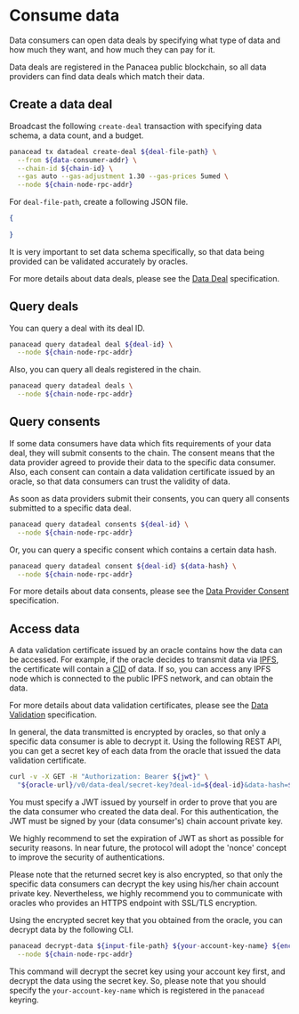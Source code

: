 # Consume data

Data consumers can open data deals by specifying what type of data and how much they want, and how much they can pay for it.

Data deals are registered in the Panacea public blockchain, so all data providers can find data deals which match their data.


## Create a data deal

Broadcast the following `create-deal` transaction with specifying data schema, a data count, and a budget.
```bash
panacead tx datadeal create-deal ${deal-file-path} \
  --from ${data-consumer-addr} \
  --chain-id ${chain-id} \
  --gas auto --gas-adjustment 1.30 --gas-prices 5umed \
  --node ${chain-node-rpc-addr}
```

For `deal-file-path`, create a following JSON file.
```json
{
  
}
```
It is very important to set data schema specifically, so that data being provided can be validated accurately by oracles.

For more details about data deals, please see the [Data Deal](../../3-protocol-devs/1-dep-specs/2-data-deal.md) specification.


## Query deals

You can query a deal with its deal ID.
```bash
panacead query datadeal deal ${deal-id} \
  --node ${chain-node-rpc-addr}
```
Also, you can query all deals registered in the chain.
```bash
panacead query datadeal deals \
  --node ${chain-node-rpc-addr}
```


## Query consents

If some data consumers have data which fits requirements of your data deal, they will submit consents to the chain.
The consent means that the data provider agreed to provide their data to the specific data consumer.
Also, each consent can contain a data validation certificate issued by an oracle, so that data consumers can trust the validity of data.

As soon as data providers submit their consents, you can query all consents submitted to a specific data deal.
```bash
panacead query datadeal consents ${deal-id} \
  --node ${chain-node-rpc-addr}
```
Or, you can query a specific consent which contains a certain data hash.
```bash
panacead query datadeal consent ${deal-id} ${data-hash} \
  --node ${chain-node-rpc-addr}
```

For more details about data consents, please see the [Data Provider Consent](../../3-protocol-devs/1-dep-specs/3-data-provider-consent.md) specification.


## Access data

A data validation certificate issued by an oracle contains how the data can be accessed.
For example, if the oracle decides to transmit data via [IPFS](https://ipfs.tech/), the certificate will contain a [CID](https://docs.ipfs.io/concepts/content-addressing/) of data.
If so, you can access any IPFS node which is connected to the public IPFS network, and can obtain the data.

For more details about data validation certificates, please see the [Data Validation](../../3-protocol-devs/1-dep-specs/4-data-validation.md) specification.

In general, the data transmitted is encrypted by oracles, so that only a specific data consumer is able to decrypt it.
Using the following REST API, you can get a secret key of each data from the oracle that issued the data validation certificate.
```bash
curl -v -X GET -H "Authorization: Bearer ${jwt}" \
  "${oracle-url}/v0/data-deal/secret-key?deal-id=${deal-id}&data-hash=${data-hash}"
```
You must specify a JWT issued by yourself in order to prove that you are the data consumer who created the data deal.
For this authentication, the JWT must be signed by your (data consumer's) chain account private key.

We highly recommend to set the expiration of JWT as short as possible for security reasons.
In near future, the protocol will adopt the 'nonce' concept to improve the security of authentications.

Please note that the returned secret key is also encrypted, so that only the specific data consumers can decrypt the key using his/her chain account private key.
Nevertheless, we highly recommend you to communicate with oracles who provides an HTTPS endpoint with SSL/TLS encryption.

Using the encrypted secret key that you obtained from the oracle, you can decrypt data by the following CLI.
```bash
panacead decrypt-data ${input-file-path} ${your-account-key-name} ${encrypted-secret-key} \
  --node ${chain-node-rpc-addr}
```
This command will decrypt the secret key using your account key first, and decrypt the data using the secret key.
So, please note that you should specify the `your-account-key-name` which is registered in the `panacead` keyring.
